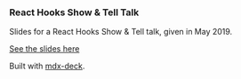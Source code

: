 ### React Hooks Show & Tell Talk

Slides for a React Hooks Show & Tell talk, given in May 2019.

[See the slides here](https://hopeful-davinci-31580f.netlify.com/)

Built with [mdx-deck](https://github.com/jxnblk/mdx-deck).